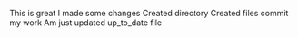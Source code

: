 This is great
I made some changes
Created directory
Created files 
commit my work
Am just updated up_to_date file
